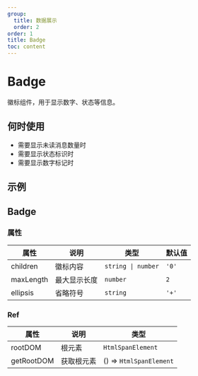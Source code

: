 ```yaml
---
group:
  title: 数据展示
  order: 2
order: 1
title: Badge
toc: content
---
```


# Badge

徽标组件，用于显示数字、状态等信息。

## 何时使用

- 需要显示未读消息数量时
- 需要显示状态标识时
- 需要显示数字标记时

## 示例

<code src="./demos/Badge.jsx"></code>

## Badge

### 属性

| 属性      | 说明         | 类型               | 默认值 |
| --------- | ------------ | ------------------ | ------ |
| children  | 徽标内容     | `string \| number` | `'0'`  |
| maxLength | 最大显示长度 | `number`           | `2`    |
| ellipsis  | 省略符号     | `string`           | `'+'`  |

### Ref

| 属性       | 说明       | 类型                    |
| ---------- | ---------- | ----------------------- |
| rootDOM    | 根元素     | `HtmlSpanElement`       |
| getRootDOM | 获取根元素 | () => `HtmlSpanElement` |
